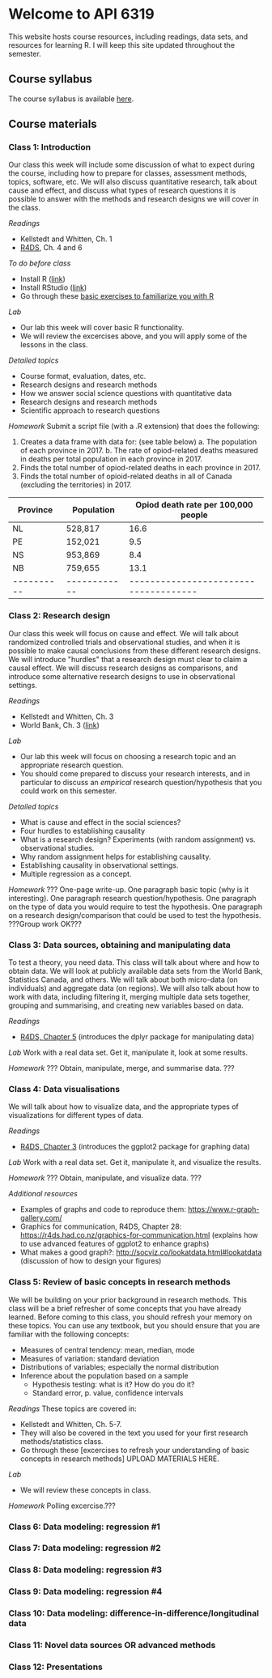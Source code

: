 # Welcome to API 6319

This website hosts course resources, including readings, data sets, and resources for learning R.  I will keep this site updated throughout the semester.

## Course syllabus

The course syllabus is available [here](https://www.dropbox.com/s/4vv7eqs66glayji/Detailed%20course%20syllabus.docx?dl=0).

## Course materials

### Class 1: Introduction
Our class this week will include some discussion of what to expect during the course, including how to prepare for classes, assessment methods, topics, software, etc.  We will also discuss quantitative research, talk about cause and effect, and discuss what types of research questions it is possible to answer with the methods and research designs we will cover in the class.

*Readings*
- Kellstedt and Whitten, Ch. 1
- [R4DS](https://r4ds.had.co.nz/), Ch. 4 and 6

*To do before class*
- Install R ([link](https://cloud.r-project.org/))
- Install RStudio ([link](https://www.rstudio.com/products/rstudio/download/))
- Go through these [basic exercises to familiarize you with R](http://htmlpreview.github.io/?https://github.com/nicrivers/uo_api_6319/blob/master/R_session_1.html)

*Lab*
- Our lab this week will cover basic R functionality.
- We will review the excercises above, and you will apply some of the lessons in the class.

*Detailed topics*
- Course format, evaluation, dates, etc.
- Research designs and research methods
- How we answer social science questions with quantitative data
- Research designs and research methods
- Scientific approach to research questions

*Homework*
Submit a script file (with a .R extension) that does the following:
1. Creates a data frame with data for: (see table below)
    a. The population of each province in 2017.
    b. The rate of opiod-related deaths measured in deaths per total population in each province in 2017.
2. Finds the total number of opiod-related deaths in each province in 2017.
3. Finds the total number of opioid-related deaths in all of Canada (excluding the territories) in 2017.

| Province | Population | Opiod death rate per 100,000 people |
|----------|------------|-------------------------------------|
|    NL    | 528,817    | 16.6                                |
|    PE    | 152,021    | 9.5                                 |
|    NS    | 953,869    | 8.4                                 |
|    NB    | 759,655    | 13.1                                |
|----------|------------|-------------------------------------|


### Class 2: Research design
Our class this week will focus on cause and effect.  We will talk about randomized controlled trials and observational studies, and when it is possible to make causal conclusions from these different research designs.  We will introduce "hurdles" that a research design must clear to claim a causal effect.  We will discuss research designs as comparisons, and introduce some alternative research designs to use in observational settings.

*Readings*
- Kellstedt and Whitten, Ch. 3
- World Bank, Ch. 3 ([link](http://documents.worldbank.org/curated/en/698441474029568469/pdf/108270-PUB-Box396299B-PUBLIC-PUBDATE-9-13-16.pdf))

*Lab*
- Our lab this week will focus on choosing a research topic and an appropriate research question.
- You should come prepared to discuss your research interests, and in particular to discuss an *empirical* research question/hypothesis that you could work on this semester.

*Detailed topics*
- What is cause and effect in the social sciences?
- Four hurdles to establishing causality
- What is a research design? Experiments (with random assignment) vs. observational studies.
- Why random assignment helps for establishing causality.
- Establishing causality in observational settings.
- Multiple regression as a concept.

*Homework*
??? One-page write-up. One paragraph basic topic (why is it interesting). One paragraph research question/hypothesis. One paragraph on the type of data you would require to test the hypothesis.  One paragraph on a research design/comparison that could be used to test the hypothesis. ???Group work OK???


### Class 3: Data sources, obtaining and manipulating data
To test a theory, you need data. This class will talk about where and how to obtain data.  We will look at publicly available data sets from the World Bank, Statistics Canada, and others.  We will talk about both micro-data (on individuals) and aggregate data (on regions).  We will also talk about how to work with data, including filtering it, merging multiple data sets together, grouping and summarising, and creating new variables based on data.

*Readings*
- [R4DS, Chapter 5](https://r4ds.had.co.nz/transform.html) (introduces the dplyr package for manipulating data)

*Lab*
Work with a real data set.  Get it, manipulate it, look at some results.

*Homework*
??? Obtain, manipulate, merge, and summarise data. ???

### Class 4: Data visualisations
We will talk about how to visualize data, and the appropriate types of visualizations for different types of data.

*Readings*
- [R4DS, Chapter 3](https://r4ds.had.co.nz/data-visualisation.html) (introduces the ggplot2 package for graphing data)

*Lab*
Work with a real data set. Get it, manipulate it, and visualize the results.

*Homework*
??? Obtain, manipulate, and visualize data. ???

*Additional resources*
- Examples of graphs and code to reproduce them: https://www.r-graph-gallery.com/
- Graphics for communication, R4DS, Chapter 28: https://r4ds.had.co.nz/graphics-for-communication.html (explains how to use advanced features of ggplot2 to enhance graphs)
- What makes a good graph?: http://socviz.co/lookatdata.html#lookatdata (discussion of how to design your figures)

### Class 5: Review of basic concepts in research methods
We will be building on your prior background in research methods.  This class will be a brief refresher of some concepts that you have already learned.  Before coming to this class, you should refresh your memory on these topics.  You can use any textbook, but you should ensure that you are familiar with the following concepts:
- Measures of central tendency: mean, median, mode
- Measures of variation: standard deviation
- Distributions of variables; especially the normal distribution
- Inference about the population based on a sample
  - Hypothesis testing: what is it? How do you do it?
  - Standard error, p. value, confidence intervals

*Readings*
These topics are covered in:
- Kellstedt and Whitten, Ch. 5-7.
- They will also be covered in the text you used for your first research methods/statistics class.
- Go through these [excercises to refresh your understanding of basic concepts in research methods] UPLOAD MATERIALS HERE.

*Lab*
- We will review these concepts in class.

*Homework*
Polling excercise.???

### Class 6: Data modeling: regression #1


### Class 7: Data modeling: regression #2


### Class 8: Data modeling: regression #3


### Class 9: Data modeling: regression #4


### Class 10: Data modeling: difference-in-difference/longitudinal data


### Class 11: Novel data sources OR advanced methods


### Class 12: Presentations
